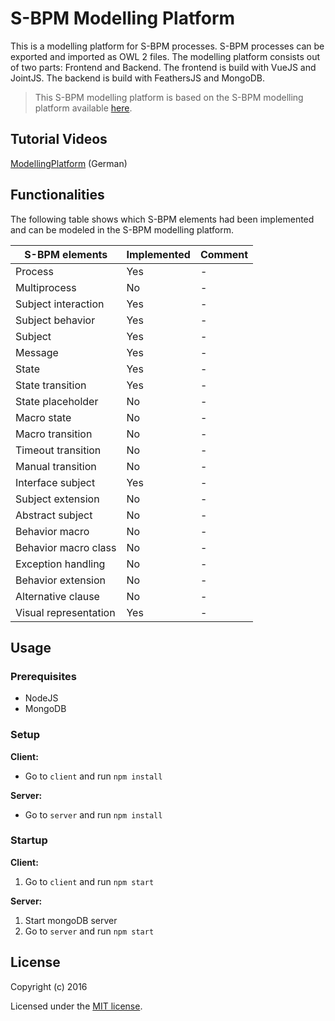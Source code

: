 # S-BPM Modelling Platform #

This is a modelling platform for S-BPM processes. S-BPM processes can be exported and imported as OWL 2 files. The modelling platform consists out of two parts: Frontend and Backend. The frontend is build with VueJS and JointJS. The backend is build with FeathersJS and MongoDB.

> This S-BPM modelling platform is based on the S-BPM modelling platform available [here](https://github.com/stefanstaniAIM/IPPR2016).

## Tutorial Videos ##
[ModellingPlatform](https://youtu.be/3gJXmBRKWNo) (German)

## Functionalities ##

The following table shows which S-BPM elements had been implemented and can be modeled in the S-BPM modelling platform.

| S-BPM elements | Implemented | Comment |
| ------------ | ------------ | ------- |
| Process | Yes | - |
| Multiprocess | No | - |
| Subject interaction | Yes | - |
| Subject behavior | Yes | - |
| Subject | Yes | - |
| Message | Yes | - |
| State | Yes | - |
| State transition | Yes | - |
| State placeholder | No | - |
| Macro state | No | - |
| Macro transition | No | - |
| Timeout transition | No | - |
| Manual transition | No | - |
| Interface subject | Yes | - |
| Subject extension | No | - |
| Abstract subject | No | - |
| Behavior macro | No | - |
| Behavior macro class | No | - |
| Exception handling | No | - |
| Behavior extension | No | - |
| Alternative clause | No | - |
| Visual representation | Yes | - |

## Usage ##
### Prerequisites ###

 - NodeJS
 - MongoDB
 
### Setup ###

**Client:**

 - Go to ```client``` and run ```npm install```

**Server:**

 - Go to ```server``` and run ```npm install```
 
### Startup ###

**Client:**

 1. Go to ```client``` and run ```npm start```
 
**Server:**

 1. Start mongoDB server
 2. Go to ```server``` and run ```npm start```

## License

Copyright (c) 2016

Licensed under the [MIT license](LICENSE).
